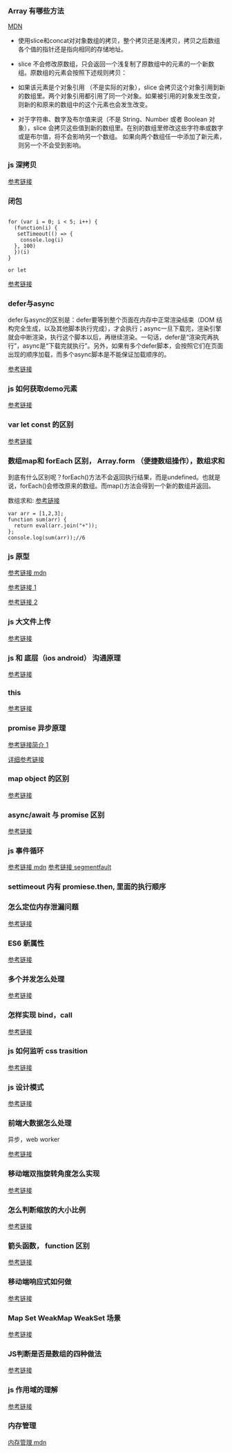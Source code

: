 ### Array 有哪些方法

  [MDN](https://developer.mozilla.org/zh-CN/docs/Web/JavaScript/Reference/Global_Objects/Array)

- 使用slice和concat对对象数组的拷贝，整个拷贝还是浅拷贝，拷贝之后数组各个值的指针还是指向相同的存储地址。

- slice 不会修改原数组，只会返回一个浅复制了原数组中的元素的一个新数组。原数组的元素会按照下述规则拷贝：

- 如果该元素是个对象引用 （不是实际的对象），slice 会拷贝这个对象引用到新的数组里。两个对象引用都引用了同一个对象。如果被引用的对象发生改变，则新的和原来的数组中的这个元素也会发生改变。
- 对于字符串、数字及布尔值来说（不是 String、Number 或者 Boolean 对象），slice 会拷贝这些值到新的数组里。在别的数组里修改这些字符串或数字或是布尔值，将不会影响另一个数组。
如果向两个数组任一中添加了新元素，则另一个不会受到影响。

### js 深拷贝

[参考链接](https://www.cnblogs.com/penghuwan/p/7359026.html#_label0_1)

### 闭包

```

for (var i = 0; i < 5; i++) {
  (function(i) {
   setTimeout(() => {
    console.log(i)
  }, 100)
  })(i)
}

or let
```
[参考链接](https://developer.mozilla.org/zh-CN/docs/Web/JavaScript/Closures)


### defer与async

defer与async的区别是：defer要等到整个页面在内存中正常渲染结束（DOM 结构完全生成，以及其他脚本执行完成），才会执行；async一旦下载完，渲染引擎就会中断渲染，执行这个脚本以后，再继续渲染。一句话，defer是“渲染完再执行”，async是“下载完就执行”。另外，如果有多个defer脚本，会按照它们在页面出现的顺序加载，而多个async脚本是不能保证加载顺序的。

[参考链接](https://www.jianshu.com/p/c7c331ea4fe8)


### js 如何获取demo元素
[参考链接](https://www.jianshu.com/p/6fefda57b51f)

### var let const 的区别
[参考链接](https://www.jianshu.com/p/4e9cd99ecbf5)

### 数组map和 forEach 区别， Array.form （便捷数组操作），数组求和

到底有什么区别呢？forEach()方法不会返回执行结果，而是undefined。也就是说，forEach()会修改原来的数组。而map()方法会得到一个新的数组并返回。

数组求和: [参考链接](https://segmentfault.com/a/1190000023556599)
```
var arr = [1,2,3];
function sum(arr) {
  return eval(arr.join("+"));
};
console.log(sum(arr));//6
```

### js 原型
[参考链接 mdn](https://developer.mozilla.org/zh-CN/docs/Web/JavaScript/Inheritance_and_the_prototype_chain)

[参考链接 1](https://github.com/mqyqingfeng/Blog/issues/2)

[参考链接 2](https://segmentfault.com/a/1190000039399746)



### js 大文件上传
[参考链接](https://juejin.cn/post/6844903968338870285#comment)




### js 和 底层（ios android） 沟通原理

[参考链接](https://www.zoo.team/article/jsbridge)


### this
[参考链接](https://github.com/sanlangguo/learn-notes/wiki/this-%E7%90%86%E8%A7%A3)


### promise 异步原理
[参考链接简介 1](https://segmentfault.com/a/1190000009478377)

[详细参考链接](https://zhuanlan.zhihu.com/p/58428287)


### map object 的区别
[参考链接](https://segmentfault.com/a/1190000039989397)


### async/await 与 promise 区别
[参考链接](http://www.ruanyifeng.com/blog/2015/05/async.html)


### js 事件循环

[参考链接 mdn](https://developer.mozilla.org/zh-CN/docs/Web/JavaScript/EventLoop)
[参考链接 segmentfault](https://segmentfault.com/a/1190000022805523) 


### settimeout 内有 promiese.then, 里面的执行顺序


### 怎么定位内存泄漏问题
[参考链接](https://juejin.cn/post/6844904048961781774#heading-0)


### ES6 新属性

[参考链接](https://es6.ruanyifeng.com/)

### 多个并发怎么处理

[参考链接](https://segmentfault.com/a/1190000019895597)


### 怎样实现 bind，call 
[参考链接](https://zhuanlan.zhihu.com/p/94068275)


### js 如何监听 css trasition

[参考链接](https://developer.mozilla.org/zh-CN/docs/Web/API/HTMLElement/transitionend_event)


### js 设计模式

[参考链接](https://juejin.cn/post/6844904032826294286#comment)


### 前端大数据怎么处理
异步，web worker

[参考链接](https://juejin.cn/post/6844903821278199822#comment)


### 移动端双指旋转角度怎么实现
[参考链接](https://blog.csdn.net/qq_17757973/article/details/54604625)

### 怎么判断缩放的大小比例
[参考链接](https://www.zhangxinxu.com/wordpress/2021/02/js-if-page-zoom/)


### 箭头函数， function 区别
[参考链接](https://blog.csdn.net/fish_skyyyy/article/details/113945502)


### 移动端响应式如何做

[参考链接](https://juejin.cn/post/6844904021552005128#heading-6)


### Map Set WeakMap WeakSet 场景
[参考链接](https://juejin.cn/post/6925320069522128909#heading-0)


### JS判断是否是数组的四种做法
[参考链接](https://www.cnblogs.com/echolun/p/10287616.html)


### js 作用域的理解
[参考链接](http://www.imooc.com/article/286497)


### 内存管理
[内存管理 mdn](https://developer.mozilla.org/zh-CN/docs/Web/JavaScript/Memory_Management)






